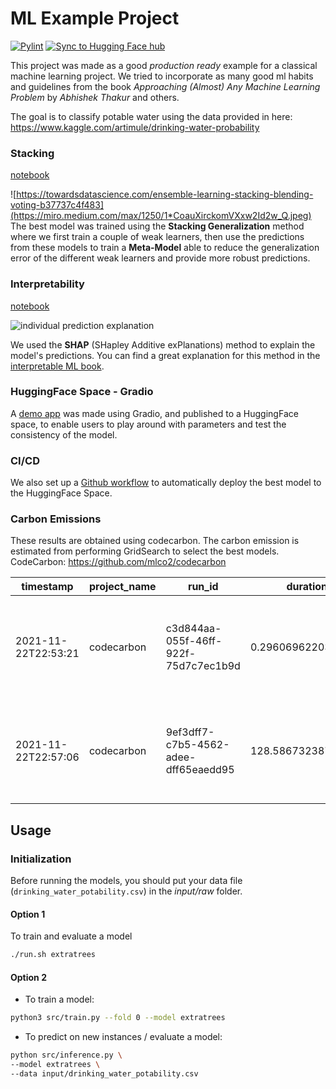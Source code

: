 # ML Example Project

[![Pylint](https://github.com/NouamaneTazi/drinking_water_potability/actions/workflows/pylint.yml/badge.svg)](https://github.com/NouamaneTazi/drinking_water_potability/actions/workflows/pylint.yml)
[![Sync to Hugging Face hub](https://github.com/NouamaneTazi/drinking_water_potability/actions/workflows/huggingfacehub.yml/badge.svg?branch=spaces)](https://github.com/NouamaneTazi/drinking_water_potability/actions/workflows/huggingfacehub.yml)

This project was made as a good _production ready_ example for a classical machine learning project. We tried to incorporate as many good ml habits and guidelines from the book _Approaching (Almost) Any Machine Learning Problem_ by _Abhishek Thakur_ and others.

The goal is to classify potable water using the data provided in here: <https://www.kaggle.com/artimule/drinking-water-probability>

### Stacking  

[notebook](https://nbviewer.org/github/NouamaneTazi/drinking_water_potability/blob/master/notebooks/Ensembling.ipynb)

![https://towardsdatascience.com/ensemble-learning-stacking-blending-voting-b37737c4f483](https://miro.medium.com/max/1250/1*CoauXirckomVXxw2Id2w_Q.jpeg)
The best model was trained using the **Stacking Generalization** method where we first train a couple of weak learners, then use the predictions from these models to train a **Meta-Model** able to reduce the generalization error of the different weak learners and provide more robust predictions.

### Interpretability

 [notebook](https://nbviewer.org/github/NouamaneTazi/drinking_water_potability/blob/master/notebooks/Interpret%20results.ipynb)

![individual prediction explanation](https://user-images.githubusercontent.com/29777165/142934130-85c37332-a668-46d5-b889-b13664f098d3.png)

We used the **SHAP** (SHapley Additive exPlanations) method to explain the model's predictions. You can find a great explanation for this method in the [interpretable ML book](https://christophm.github.io/interpretable-ml-book/shap.html).

### HuggingFace Space - Gradio

A [demo app](https://huggingface.co/spaces/nouamanetazi/drinking_water_potability) was made using Gradio, and published to a HuggingFace space, to enable users to play around with parameters and test the consistency of the model.

### CI/CD

We also set up a [Github workflow](https://github.com/NouamaneTazi/drinking_water_potability/actions/workflows/huggingfacehub.yml) to automatically deploy the best model to the HuggingFace Space.

### Carbon Emissions

These results are obtained using codecarbon. The carbon emission is estimated from performing GridSearch to select the best models.
CodeCarbon: <https://github.com/mlco2/codecarbon>

| timestamp           | project_name | run_id                               | duration           | emissions              | emissions_rate         | cpu_power | gpu_power | ram_power          | cpu_energy             | gpu_energy | ram_energy             | energy_consumed        | country_name  | country_iso_code | region | cloud_provider | cloud_region | os                                                            | python_version | cpu_count | cpu_model                                | gpu_count | gpu_model                   | longitude | latitude | ram_total_size | tracking_mode | on_cloud |
| ------------------- | ------------ | ------------------------------------ | ------------------ | ---------------------- | ---------------------- | --------- | --------- | ------------------ | ---------------------- | ---------- | ---------------------- | ---------------------- | ------------- | ---------------- | ------ | -------------- | ------------ | ------------------------------------------------------------- | -------------- | --------- | ---------------------------------------- | --------- | --------------------------- | --------- | -------- | -------------- | ------------- | -------- |
| 2021-11-22T22:53:21 | codecarbon   | c3d844aa-055f-46ff-922f-75d7c7ec1b9d | 0.2960696220397949 | 1.1547931538621576e-08 | 3.9004108084649806e-05 | 22.5      | 0.0       | 3.100280832        | 2.5573372840881347e-08 | 0.0        | 3.523761672363281e-09  | 2.9097134513244628e-08 | United States | USA              |        |                |              | Linux-5.10.60.1-microsoft-standard-WSL2-x86_64-with-glibc2.31 | 3.9.5          | 8         | Intel(R) Core(TM) i5-8300H CPU @ 2.30GHz | 1         | 1 x NVIDIA GeForce GTX 1050 | -97.822   | 37.751   | 8.267415552    | machine       | N        |
| 2021-11-22T22:57:06 | codecarbon   | 9ef3dff7-c7b5-4562-adee-dff65eaedd95 | 128.58673238754272 | 0.0003395318887920674  | 0.0026404892828971265  | 22.5      | 0.0       | 3.1002808319999997 | 0.0007519074350595474  | 0.0        | 0.00010360552037126217 | 0.0008555129554308096  | United States | USA              |        |                |              | Linux-5.10.60.1-microsoft-standard-WSL2-x86_64-with-glibc2.31 | 3.9.5          | 8         | Intel(R) Core(TM) i5-8300H CPU @ 2.30GHz | 1         | 1 x NVIDIA GeForce GTX 1050 | -97.822   | 37.751   | 8.267415552    | machine       | N        |

## Usage

### Initialization

Before running the models, you should put your data file (`drinking_water_potability.csv`) in the _input/raw_ folder.

#### Option 1

To train and evaluate a model

```bash
./run.sh extratrees
```

#### Option 2

* To train a model:

```bash
python3 src/train.py --fold 0 --model extratrees
```

* To predict on new instances / evaluate a model:

```bash
python src/inference.py \
--model extratrees \
--data input/drinking_water_potability.csv
```
